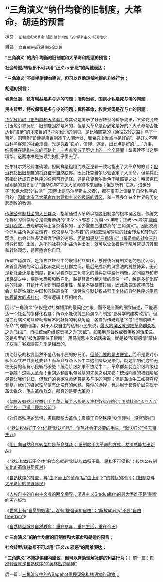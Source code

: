 # “三角演义”纳什均衡的旧制度，大革命，胡适的预言

标签： `旧制度和大革命` `胡适` `纳什均衡` `马尔萨斯主义` `托克维尔` 

目录： `自由民主宪政通往奴役之路`

**“三角演义”的纳什均衡的旧制度和大革命和胡适的预言**；

**社会转型/转轨都不可以用“正义vs 邪恶”的两维表达；**

**“三角演义”不能提供建构建议，但可以帮助理解社群的利益行为；**

**胡适的预言：**

**权贵当道，私有利益是多与少的问题；毛狗当权，国民小私是死与活的问题**；

**民主转型，特权保留是多与少的问题；民粹革命，权贵党国是存与亡的问题**；



[托尔维尔的《旧制度和大革命》](../../../2013/1/31/托克维尔的《大革命和旧制度》不具法国特色；.md)与其说是揭示了社会转型的科学规律，不如说抛砖引玉地引导反思：旧制度固然是坏的，但是大革命是否必定是好的？大革命是否能达到“进步”的本来目的？托尔维尔的创见，是比哈耶克的《通往奴役之路》早了一百年，洞察到“即使是魔鬼制造了人间地狱，魔鬼的出发点也是好的”，是好人不明白科学客观的社会规律，光是凭着“良心，信仰，道德，出发点是好的……”办事，[结果就在建构主义的邪路上，一点点变成了历史上的一个个恶魔](../../../2012/6/8/“出发点是好的”“为民生做了事”都不是辩护理由；.md)！如果读不出这层精华，这两本书是被读到狗肚子里去了。

托尔维尔凭经验准确地，但同样是粗糙而缺乏逻辑一致地指出了大革命的教训；[但没有指出旧制度的将终结于自然秩序](../../../2013/5/22/自然秩序和“默认归公”的绝对的权力.md)。因此托克维尔尽管否定了大革命，但是并没有指出达成自然秩序的任何可行途径。这是托克维尔逊色于哈耶克之处；哈耶克已经明确的意识到了“自然秩序”才是大革命的本来目标；但是所有“左派，进步分子”和绝大部分“右派”（实际上是马尔萨斯主义者），都在事实上偏离了自然秩序的目的；[因此才有了大革命作为建构主义的极端的误区](../../../2013/5/22/如果统治者不愿撂挑子，就会很愿意改革.md)，和一百多年来全世界的历史悲剧性的教训。

[传统公有制社会的人民群众](../../../2013/5/22/人民群众不可能是社会进步的力量.md)，指望通过大革命以摆脱旧制度的根本误区是，传统文化群体习惯性地总是使用传统的“正义
vs 邪恶；光明 vs 黑暗；正统 vs 异端”[两维是非观念，](../../../2011/11/23/阶级斗争是公有制瓦解的社会表现.md)去理解实际上复杂得多的，至少需要三维仿真的“三角演义”。因此脱离个体利益角色的主谓宾，仅仅是从“对与错”的两维去理解常见的社会转型和转轨的观念，也会让许多读者哲学般的迷惑。[但是如果从“三角演义”（最简单的社会三群博弈模型）出发](../../../2009/9/18/社会三权利益博羿的二对一组合.md)，从不同社群的利益角色出发，就可以让读者易于理解常见的转型和转轨观念，是否适合你自已。

所谓三角演义，是指自然转型中的既得利益集团，与传统公有制文化的愚民大众，和首鼠两端的政治当权派之间三社群之间，最后形成新的习惯法的利益博弈。无论是新社会还是旧制度，都可以看作是三角演义的博弈之中纳什均衡。如同股市和市场经济之中，[越是大盘股和散户化，越是具备价格边际的刚性一样](../../../2013/5/21/现金分红是欺骗，送红股才是回报股民.md)，越是多样化容纳的社会，其纳什均衡即制度稳定性，越是不容易被打破。因此象美国这样的社会，稳定性就比中国和苏联高得多。[该特性与默认权益归于个体的自然秩序必定意味着最大的多样化](../../../2010/5/10/个体价值观，是保存中华文化的唯一出路.md)，两者逻辑上互相吻合。

因此“三角演义”仅仅是对社群博弈的最简化抽象，而不是全面的细致描述，不能表达一个社会的多样化程度；所以不能仅凭三角演义而制定“更科学的建构政策”。但是三角演义可以帮助理解不同社群的利益角色，各自对传统观念下的“旧制度和大革命”的理解偏差。对于人权自主的私有小民来说，[最大的误区就是把革命群众视之为“战友”，](../../../2011/11/13/团结不能代替妥协，人权需要做人的勇气.md)而把统治阶级权贵视之为“天敌”。如果用基督教或者佛教的话来说，这是典型的“被仇恨蒙住了眼睛”，用马克思主义的话来说，就是被“阶级感情”蒙住了双眼；[客观事实几乎是相反的](../../../2010/10/21/民主斗士的民主素质太差了.md)。

统治阶级的权贵当然不是私有小民的好兄弟，[但他们要的是占便宜，](../../../2010/7/22/想学会批评，就不要发泄.md)而不是要对小私民众共产共妻还要命！而革命群众人民牛二这些阶级兄弟们，就是把咱们这些无权无势的私有小民斩尽杀绝！统治阶级如果不协助牛二，革命群众就连阶级阶级也一锅端！[这叫大革命](../../../2013/2/1/民主的死敌是民粹，不是统治者.md)！用胡适预言毛帝登基的先见之明来说：统治阶级的权贵阶层尽管让我们讨厌，但我们的身家性命还算是多与少的问题；但是革命牛二如果夺权登基，我们的身家性命是有还没有的问题。类似的选择，也适用于权贵阶层之视于革命群众，[毛左革命群众，那真的是要大革命](../../../2013/3/30/实名制将导致民粹对民间温和者的有效清洗.md)！

《[如果没有默认权益归于个体，每个人都是天生的奴隶/罪犯；传统社会“人与人互相监视＝卫道＝民粹公知”](../../../2013/5/21/天生的奴隶，原生的罪犯，和自由的人.md)》

《[对自然秩序的恐惧，愚民酝酿大革命；震惊于自然秩序“没信仰啦，没官管啦”](../../../2013/5/21/对自然秩序的恐惧，愚民酝酿大革命.md)》

《[“默认权益归于个体”即“默认归私”，消除社会不必要的争端；“默认归公”将无事生非](../../../2013/5/22/自然秩序和“默认归公”的绝对的权力.md)》

《[阻止向自然秩序转型的是革命群众； 旧制度用大革命的方式，枯树总能抽出新芽](../../../2013/5/22/人民群众不可能是社会进步的力量.md)》

《[“默认权益归于个体”的含义就是“默认权益归于民，民权不可侵犯”；传统公有制文化的革命共同反对](../../../2013/5/22/如果统治者不愿撂挑子，就会很愿意改革.md)》

《[自然秩序的转型，与“由下而上的革命”后“由上而下”的转轨的不同；《旧制度与大革命》的愚贱暴民](../../../2013/5/23/《旧制度与大革命》与自然秩序的转型.md)》

《[人权自主的自由主义者的两个境界；渐进主义Gradualism的最大困难不是“制度的天花板”](../../../2013/5/23/《旧制度与大革命》与自然秩序的转型.md)》

《[世界上有“自愿的奴隶”，没有“被强迫的自由”；“解放liberty”不是“自由freedom”](../../../2013/5/23/世界上有“自愿的奴隶”，没有“被强迫的自由”.md)》

《[自然转型就是自然秩序：重在参与，重在生活，重在今天](../../../2013/5/24/自然转型就是自然秩序的“奥林匹克精神”.md)》

《**“三角演义”的纳什均衡的旧制度和大革命和胡适的预言**；

**社会转型/转轨都不可以用“正义vs 邪恶”的两维表达；**

**“三角演义”不能提供建构建议，但可以帮助理解社群的利益行为；**》前一篇：[自然转型就是自然秩序的“奥林匹克精神”](../../../2013/5/24/自然转型就是自然秩序的“奥林匹克精神”.md)

后一篇：[三角演义中的WBagehot愚民现象和林语堂的动物；](../../../2013/5/24/三角演义中的WBagehot愚民现象和林语堂的动物；.md)